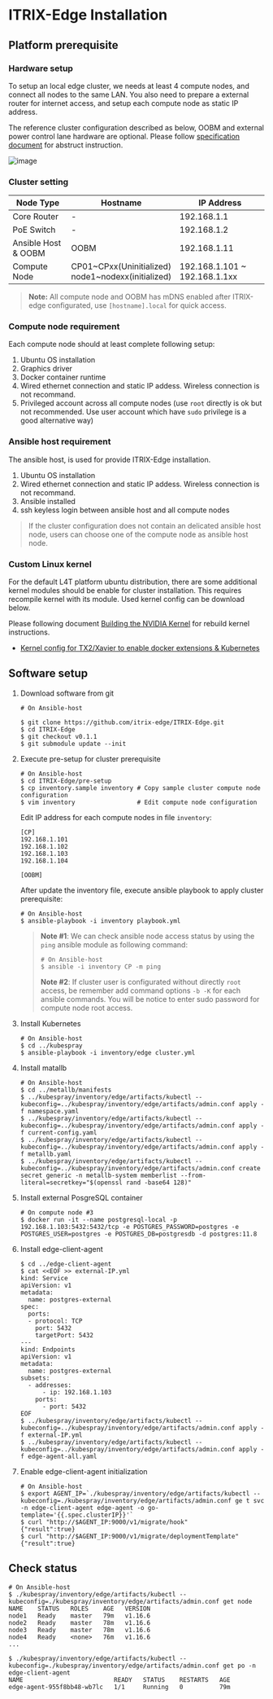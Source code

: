 ITRIX-Edge Installation
=======================

## Platform prerequisite

### Hardware setup

To setup an local edge cluster, we needs at least 4 compute nodes, and connect all nodes to the same LAN. You also need to prepare a external router for internet access, and setup each compute node as static IP address.

The reference cluster configuration described as below, OOBM and external power control lane hardware are optional. Please follow [specification document](specification.md) for abstruct instruction. 

![image](images/edge-appliance-access-information.png)

### Cluster setting

| Node Type           | Hostname                                                | IP Address                    | 
| ------------------- | ------------------------------------------------------- | ----------------------------- | 
| Core Router         | -                                                       | 192.168.1.1                   |
| PoE Switch          | -                                                       | 192.168.1.2                   | 
| Ansible Host & OOBM | OOBM                                                    | 192.168.1.11                  | 
| Compute Node        | CP01~CPxx(Uninitialized) <br> node1~nodexx(initialized) | 192.168.1.101 ~ 192.168.1.1xx |

> **Note:** All compute node and OOBM has mDNS enabled after ITRIX-edge configurated, use `[hostname].local` for quick access.

### Compute node requirement
Each compute node should at least complete following setup:
1. Ubuntu OS installation
2. Graphics driver
3. Docker container runtime
3. Wired ethernet connection and static IP addess. Wireless connection is not recommand.
4. Privileged account across all compute nodes (use `root` directly is ok but not recommended. Use user account which have `sudo` privilege is a good alternative way)

### Ansible host requirement
The ansible host, is used for provide ITRIX-Edge installation.
1. Ubuntu OS installation
2. Wired ethernet connection and static IP addess. Wireless connection is not recommand.
3. Ansible installed
4. ssh keyless login between ansible host and all compute nodes 

> If the cluster configuration does not contain an delicated ansible host node, users can choose one of the compute node as ansible host node.


### Custom Linux kernel

For the default L4T platform ubuntu distribution, there are some additional kernel modules should be enable for cluster installation. This requires recompile kernel with its module. Used kernel config can be download below.

Please following document [Building the NVIDIA Kernel](https://docs.nvidia.com/jetson/l4t/index.html#page/Tegra%2520Linux%2520Driver%2520Package%2520Development%2520Guide%2Fkernel_custom.html%23wwpID0E0FD0HA) for rebuild kernel instructions.

* [Kernel config for TX2/Xavier to enable docker extensions & Kubernetes](https://gist.github.com/stevennick/71ba2c71bc43ad665e1aab93d6cc6372)

## Software setup

1. Download software from git
	```=shell
	# On Ansible-host
	 
	$ git clone https://github.com/itrix-edge/ITRIX-Edge.git
	$ cd ITRIX-Edge
	$ git checkout v0.1.1
	$ git submodule update --init
	```

2. Execute pre-setup for cluster prerequisite
	```=shell
	# On Ansible-host
	$ cd ITRIX-Edge/pre-setup
	$ cp inventory.sample inventory # Copy sample cluster compute node configuration
    $ vim inventory                 # Edit compute node configuration
	```
	Edit IP address for each compute nodes in file `inventory`:
	```=ini
    [CP]
	192.168.1.101
	192.168.1.102
	192.168.1.103
	192.168.1.104
	
	[OOBM]
	```
	After update the inventory file, execute ansible playbook to apply cluster prerequisite:
	```=shell
	# On Ansible-host
	$ ansible-playbook -i inventory playbook.yml
	```

	> **Note #1**: We can check ansible node access status by using the `ping` ansible module as following command:
	> ```=shell
	> # On Ansible-host
	> $ ansible -i inventory CP -m ping
	> ``` 
	> **Note #2**: If cluster user is configurated without directly `root` access, be remember add command options `-b -K` for each ansible commands. You will be notice to enter sudo password for compute node root access.

3. Install Kubernetes
	```=shell
	# On Ansible-host
	$ cd ../kubespray
	$ ansible-playbook -i inventory/edge cluster.yml
	```

4. Install matallb
	```=shell
	# On Ansible-host
	$ cd ../metallb/manifests
	$ ../kubespray/inventory/edge/artifacts/kubectl --kubeconfig=../kubespray/inventory/edge/artifacts/admin.conf apply -f namespace.yaml
	$ ../kubespray/inventory/edge/artifacts/kubectl --kubeconfig=../kubespray/inventory/edge/artifacts/admin.conf apply -f current-config.yaml
	$ ../kubespray/inventory/edge/artifacts/kubectl --kubeconfig=../kubespray/inventory/edge/artifacts/admin.conf apply -f metallb.yaml
	$ ../kubespray/inventory/edge/artifacts/kubectl --kubeconfig=../kubespray/inventory/edge/artifacts/admin.conf create secret generic -n metallb-system memberlist --from-literal=secretkey="$(openssl rand -base64 128)"
	```

5. Install external PosgreSQL container
	```=shell
	# On compute node #3
	$ docker run -it --name postgresql-local -p 192.168.1.103:5432:5432/tcp -e POSTGRES_PASSWORD=postgres -e POSTGRES_USER=postgres -e POSTGRES_DB=postgresdb -d postgres:11.8
	```
6. Install edge-client-agent
	```=shell
	$ cd ../edge-client-agent
	$ cat <<EOF >> external-IP.yml
	kind: Service
	apiVersion: v1
	metadata:
	  name: postgres-external
	spec:
	  ports:
	  - protocol: TCP
	    port: 5432
	    targetPort: 5432
	---
	kind: Endpoints
	apiVersion: v1
	metadata:
	  name: postgres-external
	subsets:
	  - addresses:
	      - ip: 192.168.1.103
	    ports:
	      - port: 5432
	EOF
	$ ../kubespray/inventory/edge/artifacts/kubectl --kubeconfig=../kubespray/inventory/edge/artifacts/admin.conf apply -f external-IP.yml
	$ ../kubespray/inventory/edge/artifacts/kubectl --kubeconfig=../kubespray/inventory/edge/artifacts/admin.conf apply -f edge-agent-all.yaml
	```
7. Enable edge-client-agent initialization
	```=shell
	# On Ansible-host
	$ export AGENT_IP=`./kubespray/inventory/edge/artifacts/kubectl --kubeconfig=./kubespray/inventory/edge/artifacts/admin.conf ge t svc -n edge-client-agent edge-agent -o go-template='{{.spec.clusterIP}}'`
	$ curl "http://$AGENT_IP:9000/v1/migrate/hook"
	{"result":true}
	$ curl "http://$AGENT_IP:9000/v1/migrate/deploymentTemplate"
	{"result":true}
	```

## Check status
```=shell
# On Ansible-host
$ ./kubespray/inventory/edge/artifacts/kubectl --kubeconfig=./kubespray/inventory/edge/artifacts/admin.conf get node
NAME    STATUS   ROLES    AGE   VERSION
node1   Ready    master   79m   v1.16.6
node2   Ready    master   78m   v1.16.6
node3   Ready    master   78m   v1.16.6
node4   Ready    <none>   76m   v1.16.6
...

$ ./kubespray/inventory/edge/artifacts/kubectl --kubeconfig=./kubespray/inventory/edge/artifacts/admin.conf get po -n  edge-client-agent
NAME                         READY   STATUS    RESTARTS   AGE
edge-agent-955f8bb48-wb7lc   1/1     Running   0          79m
```
 